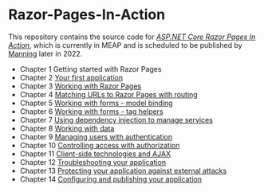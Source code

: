 # Razor-Pages-In-Action

This repository contains the source code for [_ASP.NET Core Razor Pages In Action_]( https://www.manning.com/books/asp-net-core-razor-pages-in-action?utm_source=mikebrind&utm_medium=affiliate&utm_campaign=book_brind_razor_7_26_21&a_aid=mikebrind&a_bid=f71bcc8c), which is currently  in MEAP and is scheduled to be published by [Manning](https://www.manning.com) later in 2022.

- Chapter 1 Getting started with Razor Pages
- Chapter 2 [Your first application](https://github.com/mikebrind/Razor-Pages-In-Action/tree/main/Chapter02)
- Chapter 3 [Working with Razor Pages](https://github.com/mikebrind/Razor-Pages-In-Action/tree/main/Chapter03)
- Chapter 4 [Matching URLs to Razor Pages with routing](https://github.com/mikebrind/Razor-Pages-In-Action/tree/main/Chapter04)
- Chapter 5 [Working with forms - model binding](https://github.com/mikebrind/Razor-Pages-In-Action/tree/main/Chapter05)
- Chapter 6 [Working with forms - tag helpers](https://github.com/mikebrind/Razor-Pages-In-Action/tree/main/Chapter06)
- Chapter 7 [Using dependency injection to manage services](https://github.com/mikebrind/Razor-Pages-In-Action/tree/main/Chapter07)
- Chapter 8 [Working with data](https://github.com/mikebrind/Razor-Pages-In-Action/tree/main/Chapter08)
- Chapter 9 [Managing users with authentication](https://github.com/mikebrind/Razor-Pages-In-Action/tree/main/Chapter09)
- Chapter 10 [Controlling access with authorization](https://github.com/mikebrind/Razor-Pages-In-Action/tree/main/Chapter10)
- Chapter 11 [Client-side technologies and AJAX](https://github.com/mikebrind/Razor-Pages-In-Action/tree/main/Chapter11)
- Chapter 12 [Troubleshooting your application](https://github.com/mikebrind/Razor-Pages-In-Action/tree/main/Chapter12)
- Chapter 13 [Protecting your application against external attacks](https://github.com/mikebrind/Razor-Pages-In-Action/tree/main/Chapter13)
- Chapter 14 [Configuring and publishing your application](https://github.com/mikebrind/Razor-Pages-In-Action/tree/main/Chapter14)
